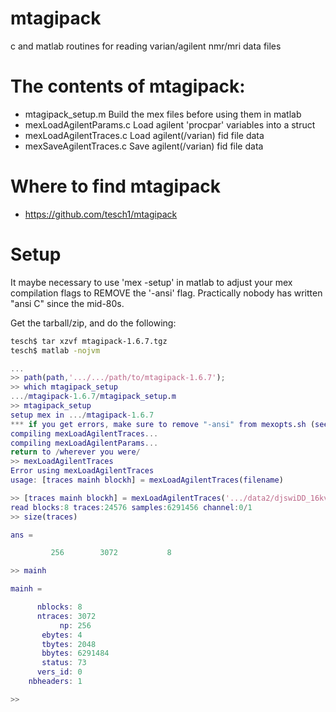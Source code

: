 # mtagipack
c and matlab routines for reading varian/agilent nmr/mri data files

# The contents of mtagipack:
- mtagipack_setup.m            Build the mex files before using them in matlab
- mexLoadAgilentParams.c       Load agilent 'procpar' variables into a struct
- mexLoadAgilentTraces.c       Load agilent(/varian) fid file data
- mexSaveAgilentTraces.c       Save agilent(/varian) fid file data

# Where to find mtagipack
- https://github.com/tesch1/mtagipack

# Setup

It maybe necessary to use 'mex -setup' in matlab to adjust your mex compilation flags
to REMOVE the '-ansi' flag.  Practically nobody has written "ansi C" since the mid-80s.

Get the tarball/zip, and do the following:

```bash
tesch$ tar xzvf mtagipack-1.6.7.tgz 
tesch$ matlab -nojvm
```
```matlab
...
>> path(path,'.../.../path/to/mtagipack-1.6.7');
>> which mtagipack_setup
.../mtagipack-1.6.7/mtagipack_setup.m
>> mtagipack_setup
setup mex in .../mtagipack-1.6.7
*** if you get errors, make sure to remove "-ansi" from mexopts.sh (see mex -setup) ***
compiling mexLoadAgilentTraces...
compiling mexLoadAgilentParams...
return to /wherever you were/
>> mexLoadAgilentTraces
Error using mexLoadAgilentTraces
usage: [traces mainh blockh] = mexLoadAgilentTraces(filename)

>> [traces mainh blockh] = mexLoadAgilentTraces('.../data2/djswiDD_16kview_test_dataset.fid/');  
read blocks:8 traces:24576 samples:6291456 channel:0/1
>> size(traces)

ans =

         256        3072           8

>> mainh

mainh = 

      nblocks: 8
      ntraces: 3072
           np: 256
       ebytes: 4
       tbytes: 2048
       bbytes: 6291484
       status: 73
      vers_id: 0
    nbheaders: 1

>> 
```
